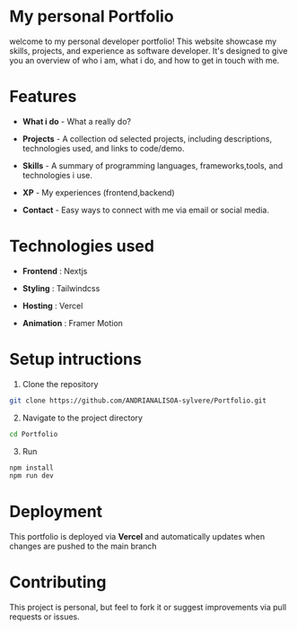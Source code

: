 # My personal Portfolio

<p>welcome to my personal developer portfolio! This website showcase my skills, projects, and experience as software developer. It's designed to give you an overview of who i am, what i do, and how to get in touch with me.</p>

# Features

* **What i do** - What a really do?

* **Projects** - A collection od selected projects, including descriptions, technologies used, and links to code/demo.

* **Skills** - A summary of programming languages, frameworks,tools, and technologies i use.
  
* **XP** - My experiences (frontend,backend)

* **Contact** - Easy ways to connect with me via email or social media.

# Technologies used

* **Frontend** : Nextjs

 * **Styling** : Tailwindcss

 * **Hosting** : Vercel

* **Animation** : Framer Motion

# Setup intructions

1. Clone the repository

```bash
git clone https://github.com/ANDRIANALISOA-sylvere/Portfolio.git
```

2. Navigate to the project directory

```bash
cd Portfolio
```

3. Run

```bash
npm install
npm run dev
```

# Deployment

This portfolio is deployed via **Vercel** and automatically updates when changes are pushed to the main branch


# Contributing

<p>This project is personal, but feel to fork it or suggest improvements via pull requests or issues.</p>
